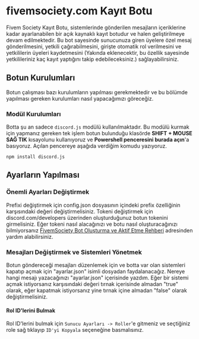 # fivemsociety.com Kayıt Botu
Fivem Society Kayıt Botu, sistemlerinde gönderilen mesajların içeriklerine kadar ayarlanabilen bir açık kaynaklı kayıt botudur ve halen geliştirilmeye devam edilmektedir. Bu bot sayesinde sunucunuza giren üyelere özel mesaj gönderilmesini, yetkili çağırabilmesini, girişte otomatik rol verilmesini ve yetkililerin üyeleri kaydetmesini (Yakında eklenecektir, bu özellik sayesinde yetkilileriniz kaç kayıt yaptığını takip edebileceksiniz.) sağlayabilirsiniz.

## Botun Kurulumları
Botun çalışması bazı kurulumların yapılması gerekmektedir ve bu bölümde yapılması gereken kurulumları nasıl yapacağımızı göreceğiz.

### Modül Kurulumları
Botta şu an sadece `discord.js` modülü kullanılmaktadır. Bu modülü kurmak için yapmanız gereken tek işlem botun bulunduğu klasörde **SHIFT + MOUSE SAĞ TIK** kısayolunu kullanıyoruz ve **Powershell penceresini burada açın**'a basıyoruz. Açılan pencereye aşağıda verdiğim komudu yazıyoruz.

`npm install discord.js`

## Ayarların Yapılması 

### Önemli Ayarları Değiştirmek
Prefixi değiştirmek için config.json dosyasının içindeki prefix özelliğinin karşısındaki değeri değiştirmelisiniz. Tokeni değiştirmek için discord.com/developers üzerinden oluşturduğunuz botun tokenini girmelisiniz. Eğer tokeni nasıl alacağınızı ve botu nasıl oluşturacağınızı bilmiyorsanız [FivemSociety Bot Oluşturma ve Aktif Etme Rehberi](https://fivemsociety.com/konu/discord-botu-olusturma-ve-aktif-etme-vds-glitch.658) adresinden yardım alabilirsiniz.

### Mesajları Değiştirmek ve Sistemleri Yönetmek
Botun göndereceği mesajları düzenlemek için ve botta var olan sistemleri kapatıp açmak için "ayarlar.json" isimli dosyadan faydalanacağız. Nereye hangi mesajı yazacağınızı "ayarlar.json" içerisinde yazdım. Eğer bir sistemi açmak istiyorsanız karşısındaki değeri tırnak içerisinde almadan "true" olarak, eğer kapatmak istiyorsanız yine tırnak içine almadan "false" olarak değiştirmelisiniz. 

#### Rol ID'lerini Bulmak
Rol ID'lerini bulmak için `Sunucu Ayarları -> Roller`'e gitmeniz ve seçtiğiniz role sağ tıklayıp `ID'yi Kopyala` seçeneğine basmalısınız.